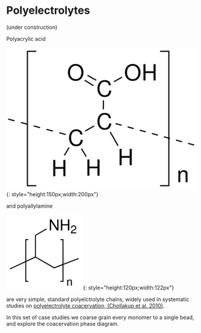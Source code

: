 # Polyelectrolytes
(under construction)

Polyacrylic acid

![PAA](Polyacrylic_acid.png){: style="height:150px;width:200px"}

and polyallylamine

![PAH](Polyallyl_amine.png){: style="height:120px;width:122px"}

are very simple, standard polyelctrolyte chains, widely used in systematic studies on [polyelectrolyte coacervation, (Chollakup et al. 2010)](https://pubs.acs.org/doi/abs/10.1021/ma902144k).

In this set of case studies we coarse grain every monomer to a single bead, and explore the coacervation phase diagram.
